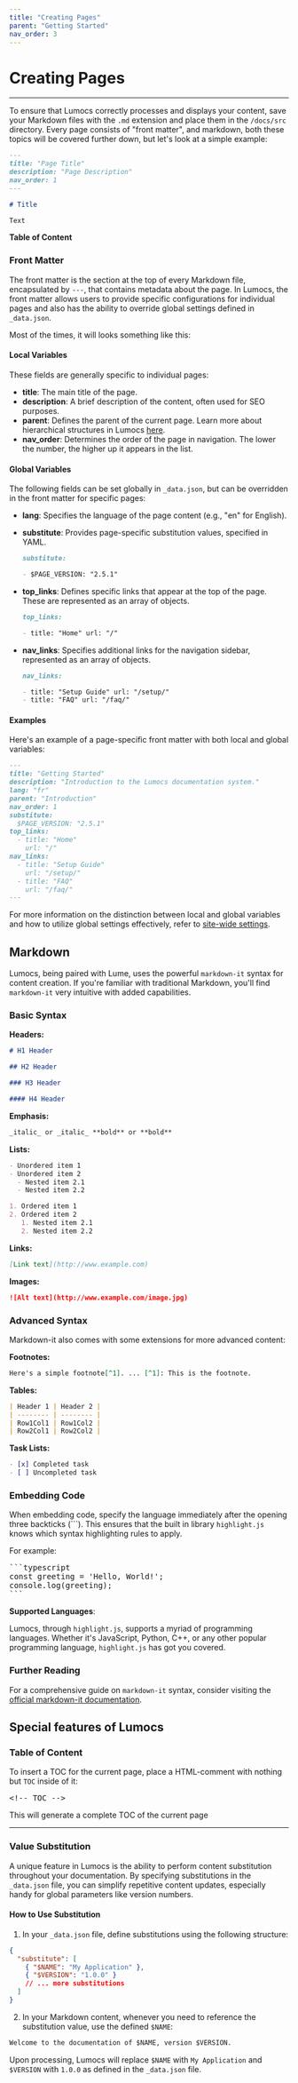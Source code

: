```yaml
---
title: "Creating Pages"
parent: "Getting Started"
nav_order: 3
---
```


# Creating Pages

---

To ensure that Lumocs correctly processes and displays your content, save your
Markdown files with the `.md` extension and place them in the `/docs/src`
directory. Every page consists of "front matter", and markdown, both these
topics will be covered further down, but let's look at a simple example:

```markdown
---
title: "Page Title"
description: "Page Description"
nav_order: 1
---

# Title

Text
```

**Table of Content**

<!-- TOC -->

### Front Matter

The front matter is the section at the top of every Markdown file, encapsulated
by `---`, that contains metadata about the page. In Lumocs, the front matter
allows users to provide specific configurations for individual pages and also
has the ability to override global settings defined in `_data.json`.

Most of the times, it will looks something like this:

#### Local Variables

These fields are generally specific to individual pages:

- **title**: The main title of the page.
- **description**: A brief description of the content, often used for SEO
  purposes.
- **parent**: Defines the parent of the current page. Learn more about
  hierarchical structures in Lumocs [here](/usage/hierarchy/).
- **nav_order**: Determines the order of the page in navigation. The lower the
  number, the higher up it appears in the list.

#### Global Variables

The following fields can be set globally in `_data.json`, but can be overridden
in the front matter for specific pages:

- **lang**: Specifies the language of the page content (e.g., "en" for English).
- **substitute**: Provides page-specific substitution values, specified in YAML.

  ```markdown
  substitute:

  - $PAGE_VERSION: "2.5.1"
  ```

- **top_links**: Defines specific links that appear at the top of the page.
  These are represented as an array of objects.

  ```markdown
  top_links:

  - title: "Home" url: "/"
  ```

- **nav_links**: Specifies additional links for the navigation sidebar,
  represented as an array of objects.

  ```markdown
  nav_links:

  - title: "Setup Guide" url: "/setup/"
  - title: "FAQ" url: "/faq/"
  ```

#### Examples

Here's an example of a page-specific front matter with both local and global
variables:

```markdown
---
title: "Getting Started"
description: "Introduction to the Lumocs documentation system."
lang: "fr"
parent: "Introduction"
nav_order: 1
substitute:
  $PAGE_VERSION: "2.5.1"
top_links: 
  - title: "Home"
    url: "/"
nav_links:
  - title: "Setup Guide"
    url: "/setup/"
  - title: "FAQ"
    url: "/faq/"
---
```

For more information on the distinction between local and global variables and
how to utilize global settings effectively, refer to
[site-wide settings](/usage/site/).

## Markdown

Lumocs, being paired with Lume, uses the powerful `markdown-it` syntax for
content creation. If you're familiar with traditional Markdown, you'll find
`markdown-it` very intuitive with added capabilities.

### Basic Syntax

**Headers:**

```markdown
# H1 Header

## H2 Header

### H3 Header

#### H4 Header
```

**Emphasis:**

```markdown
_italic_ or _italic_ **bold** or **bold**
```

**Lists:**

```markdown
- Unordered item 1
- Unordered item 2
  - Nested item 2.1
  - Nested item 2.2

1. Ordered item 1
2. Ordered item 2
   1. Nested item 2.1
   2. Nested item 2.2
```

**Links:**

```markdown
[Link text](http://www.example.com)
```

**Images:**

```markdown
![Alt text](http://www.example.com/image.jpg)
```

### Advanced Syntax

Markdown-it also comes with some extensions for more advanced content:

**Footnotes:**

```markdown
Here's a simple footnote[^1]. ... [^1]: This is the footnote.
```

**Tables:**

```markdown
| Header 1 | Header 2 |
| -------- | -------- |
| Row1Col1 | Row1Col2 |
| Row2Col1 | Row2Col2 |
```

**Task Lists:**

```markdown
- [x] Completed task
- [ ] Uncompleted task
```

### Embedding Code

When embedding code, specify the language immediately after the opening three
backticks (\`\`\`). This ensures that the built in library `highlight.js` knows
which syntax highlighting rules to apply.

For example:

<pre>```typescript
const greeting = 'Hello, World!';
console.log(greeting);
```</pre>

**Supported Languages**:

Lumocs, through `highlight.js`, supports a myriad of programming languages.
Whether it's JavaScript, Python, C++, or any other popular programming language,
`highlight.js` has got you covered.

### Further Reading

For a comprehensive guide on `markdown-it` syntax, consider visiting the
[official markdown-it documentation](https://github.com/markdown-it/markdown-it).

## Special features of Lumocs

### Table of Content

To insert a TOC for the current page, place a HTML-comment with nothing but
`TOC` inside of it:

<pre>
&lt;!-- TOC --&gt;
</pre>

This will generate a complete TOC of the current page

---

### Value Substitution

A unique feature in Lumocs is the ability to perform content substitution
throughout your documentation. By specifying substitutions in the `_data.json`
file, you can simplify repetitive content updates, especially handy for global
parameters like version numbers.

#### How to Use Substitution

1. In your `_data.json` file, define substitutions using the following
   structure:

```json
{
  "substitute": [
    { "$NAME": "My Application" },
    { "$VERSION": "1.0.0" }
    // ... more substitutions
  ]
}
```

2. In your Markdown content, whenever you need to reference the substitution
   value, use the defined `$NAME`:

```markdown
Welcome to the documentation of $NAME, version $VERSION.
```

Upon processing, Lumocs will replace `$NAME` with `My Application` and
`$VERSION` with `1.0.0` as defined in the `_data.json` file.
